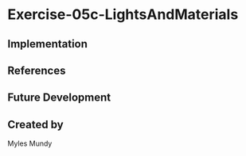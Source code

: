 # Exercise-05c-LightsAndMaterials


## Implementation

## References

## Future Development

## Created by
Myles Mundy
